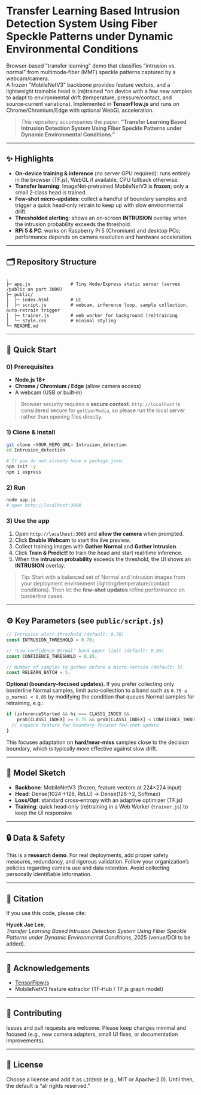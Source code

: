 # Transfer Learning Based Intrusion Detection System Using Fiber Speckle Patterns under Dynamic Environmental Conditions

Browser‑based "transfer learning" demo that classifies "intrusion vs. normal" from multimode‑fiber (MMF) speckle patterns captured by a webcam/camera.  
A frozen "MobileNetV3" backbone provides feature vectors, and a lightweight trainable head is (re)trained *on device with a few new samples to adapt to environmental drift (temperature, pressure/contact, and source‑current variations). Implemented in **TensorFlow.js** and runs on Chrome/Chromium/Edge with optional WebGL acceleration.

> This repository accompanies the paper: **“Transfer Learning Based Intrusion Detection System Using Fiber Speckle Patterns under Dynamic Environmental Conditions.”**

---

## ✨ Highlights

- **On‑device training & inference** (no server GPU required): runs entirely in the browser (TF.js), WebGL if available, CPU fallback otherwise.
- **Transfer learning**: ImageNet‑pretrained MobileNetV3 is **frozen**; only a small 2‑class head is trained.
- **Few‑shot micro‑updates**: collect a handful of boundary samples and trigger a quick head‑only retrain to keep up with slow environmental drift.
- **Thresholded alerting**: shows an on‑screen **INTRUSION** overlay when the intrusion probability exceeds the threshold.
- **RPi 5 & PC**: works on Raspberry Pi 5 (Chromium) and desktop PCs; performance depends on camera resolution and hardware acceleration.

---

## 🗂 Repository Structure

```
.
├─ app.js               # Tiny Node/Express static server (serves /public on port 3000)
├─ public/
│  ├─ index.html        # UI
│  ├─ script.js         # webcam, inference loop, sample collection, auto-retrain trigger
│  ├─ trainer.js        # web worker for background (re)training
│  └─ style.css         # minimal styling
└─ README.md
```

---

## 🚀 Quick Start

### 0) Prerequisites
- **Node.js 18+**
- **Chrome / Chromium / Edge** (allow camera access)
- A webcam (USB or built‑in)

> Browser security requires a **secure context**. `http://localhost` is considered secure for `getUserMedia`, so please run the local server rather than opening files directly.

### 1) Clone & install
```bash
git clone <YOUR_REPO_URL> Intrusion_detection
cd Intrusion_detection

# If you do not already have a package.json:
npm init -y
npm i express
```

### 2) Run
```bash
node app.js
# open http://localhost:3000
```

### 3) Use the app
1. Open `http://localhost:3000` and **allow the camera** when prompted.
2. Click **Enable Webcam** to start the live preview.
3. Collect training images with **Gather Normal** and **Gather Intrusion**.
4. Click **Train & Predict!** to train the head and start real‑time inference.
5. When the **intrusion probability** exceeds the threshold, the UI shows an **INTRUSION** overlay.

> Tip: Start with a balanced set of Normal and Intrusion images from your deployment environment (lighting/temperature/contact conditions). Then let the **few‑shot updates** refine performance on borderline cases.

---

## ⚙️ Key Parameters (see `public/script.js`)

```js
// Intrusion alert threshold (default: 0.70)
const INTRUSION_THRESHOLD = 0.70;

// "Low‑confidence Normal" band upper limit (default: 0.85)
const CONFIDENCE_THRESHOLD = 0.85;

// Number of samples to gather before a micro‑retrain (default: 5)
const RELEARN_BATCH = 5;
```

**Optional (boundary‑focused updates).** If you prefer collecting only borderline Normal samples, limit auto‑collection to a band such as `0.75 ≤ p_normal < 0.85` by modifying the condition that queues Normal samples for retraining, e.g.:

```js
if (inferenceStarted && hi === CLASS1_INDEX &&
    prob[CLASS1_INDEX] >= 0.75 && prob[CLASS1_INDEX] < CONFIDENCE_THRESHOLD) {
  // enqueue feature for boundary-focused few-shot update
}
```

This focuses adaptation on **hard/near‑miss** samples close to the decision boundary, which is typically more effective against slow drift.

---

## 🧠 Model Sketch

- **Backbone**: MobileNetV3 (frozen, feature vectors at 224×224 input)
- **Head**: Dense(1024→128, ReLU) → Dense(128→2, Softmax)
- **Loss/Opt**: standard cross‑entropy with an adaptive optimizer (TF.js)
- **Training**: quick head‑only (re)training in a Web Worker (`trainer.js`) to keep the UI responsive

---


## 🔒 Data & Safety

This is a **research demo**. For real deployments, add proper safety measures, redundancy, and rigorous validation. Follow your organization’s policies regarding camera use and data retention. Avoid collecting personally identifiable information.

---

## 📄 Citation

If you use this code, please cite:

**Hyuek Jae Lee**,  
*Transfer Learning Based Intrusion Detection System Using Fiber Speckle Patterns under Dynamic Environmental Conditions*, 2025 (venue/DOI to be added).  

---

## 🙏 Acknowledgements

- [TensorFlow.js](https://www.tensorflow.org/js)  
- MobileNetV3 feature extractor (TF‑Hub / TF.js graph model)

---

## 🤝 Contributing

Issues and pull requests are welcome. Please keep changes minimal and focused (e.g., new camera adapters, small UI fixes, or documentation improvements).

---

## 📜 License

Choose a license and add it as `LICENSE` (e.g., MIT or Apache‑2.0). Until then, the default is “all rights reserved.”

